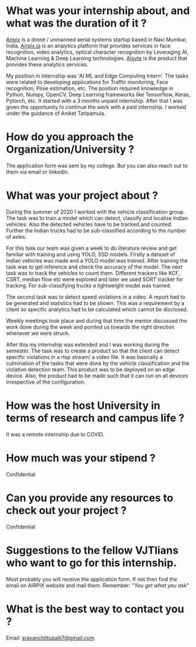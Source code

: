 # What was your internship about, and what was the duration of it ?

[Airpix](https://airpix.in/) is a drone / unmanned aerial systems startup based in Navi Mumbai, India. [Airpix.io](https://airpix.io/) is an analytics platform that provides services in face recognition, video analytics, optical character recognition by Leveraging AI, Machine Learning &amp; Deep Learning technologies. [AIsyte](https://aisyte.com/) is the product that provides these analytics services.

My position in internship was 'AI ML and Edge Computing Intern'. The tasks were related to developing applications for Traffic monitoring, Face recognition, Pose estimation, etc. The position required knowledge in Python, Numpy, OpenCV, Deep Learning frameworks like Tensorflow, Keras, Pytorch, etc. It started with a 3 months unpaid internship. After that I was given the opportunity to continue the work with a paid internship. I worked under the guidance of Aniket Tatipamula.

# How do you approach the Organization/University ?

The application form was sent by my college. But you can also reach out to them via email or linkedin.

# What was your project about ?

During the summer of 2020 I worked with the vehicle classification group. The task was to train a model which can detect, classify and localise Indian vehicles. Also the detected vehicles have to be tracked and counted. Further the Indian trucks had to be sub-classified according to the number of axles.

For this task our team was given a week to do literature review and get familiar with training and using YOLO, SSD models. Firstly a dataset of Indian vehicles was made and a YOLO model was trained. After training the task was to get inference and check the accuracy of the model. The next task was to track the vehicles to count them. Different trackers like KCF, CSRT, median flow etc were explored and later we used SORT tracker for tracking. For sub-classifying trucks a lightweight model was trained.

The second task was to detect speed violations in a video. A report had to be generated and statistics had to be shown. This was a requirement by a client so specific analytics had to be calculated which cannot be disclosed.

Weekly meetings took place and during that time the mentor discussed the work done during the week and pointed us towards the right direction whenever we were struck.

After this my internship was extended and I was working during the semester. The task was to create a product so that the client can detect specific violations in a rtsp stream/ a video file. It was basically a culmination of the tasks that were done by the vehicle classification and the violation detection team. This product was to be deployed on an edge device. Also, the product had to be made such that it can run on all devices irrespective of the configuration.

# How was the host University in terms of research and campus life ?

It was a remote internship due to COVID.

# How much was your stipend ?

Confidential

# Can you provide any resources to check out your project ?

Confidential

# Suggestions to the fellow VJTIians who want to go for this internship.

Most probably you will receive the application form. If not then find the email on AIRPIX website and mail them. Remember: &quot;_You get what you ask_&quot;

# What is the best way to contact you ?

Email: [sravanchittupalli7@gmail.com](mailto:sravanchittupalli7@gmail.com)